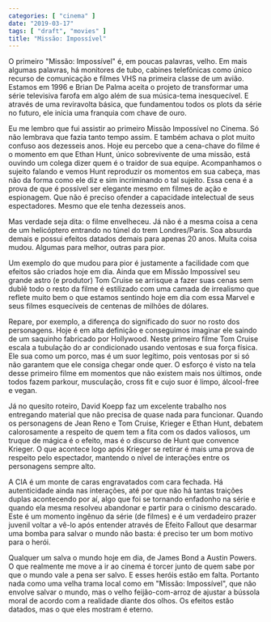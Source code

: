 ```yaml
---
categories: [ "cinema" ]
date: "2019-03-17"
tags: [ "draft", "movies" ]
title: "Missão: Impossível"
---
```

O primeiro "Missão: Impossível" é, em poucas palavras, velho. Em
mais algumas palavras, há monitores de tubo, cabines telefônicas
como único recurso de comunicação e filmes VHS na primeira classe
de um avião. Estamos em 1996 e Brian De Palma aceita o projeto de
transformar uma série televisiva farofa em algo além de sua música-tema
inesquecível. E através de uma reviravolta básica, que fundamentou
todos os plots da série no futuro, ele inicia uma franquia com chave
de ouro.

Eu me lembro que fui assistir ao primeiro Missão Impossível no
Cinema. Só não lembrava que fazia tanto tempo assim. E também
achava o plot muito confuso aos dezesseis anos. Hoje eu percebo que a
cena-chave do filme é o momento em que Ethan Hunt, único sobrevivente
de uma missão, está ouvindo um colega dizer quem é o traidor de sua
equipe. Acompanhamos o sujeito falando e vemos Hunt reproduzir os momentos
em sua cabeça, mas não da forma como ele diz e sim incriminando o tal
sujeito. Essa cena é a prova de que é possível ser elegante mesmo em
filmes de ação e espionagem. Que não é preciso ofender a capacidade
intelectual de seus espectadores. Mesmo que ele tenha dezesseis anos.

Mas verdade seja dita: o filme envelheceu. Já não é a mesma coisa a
cena de um helicóptero entrando no túnel do trem Londres/Paris. Soa
absurda demais e possui efeitos datados demais para apenas 20 anos. Muita
coisa mudou. Algumas para melhor, outras para pior.

Um exemplo do que mudou para pior é justamente a facilidade com que
efeitos são criados hoje em dia. Ainda que em Missão Impossível seu
grande astro (e produtor) Tom Cruise se arrisque a fazer suas cenas sem
dublê todo o resto da filme é estilizado com uma camada de irrealismo
que reflete muito bem o que estamos sentindo hoje em dia com essa Marvel
e seus filmes esquecíveis de centenas de milhões de dólares.

Repare, por exemplo, a diferença do significado do suor no rosto dos
personagens. Hoje é em alta definição e conseguimos imaginar ele
saindo de um saquinho fabricado por Hollywood. Neste primeiro filme
Tom Cruise escala a tubulação do ar condicionado usando ventosas e
sua força física. Ele sua como um porco, mas é um suor legítimo,
pois ventosas por si só não garantem que ele consiga chegar onde
quer. O esforço é visto na tela desse primeiro filme em momentos que
não existem mais nos últimos, onde todos fazem parkour, musculação,
cross fit e cujo suor é limpo, álcool-free e vegan.

Já no quesito roteiro, David Koepp faz um excelente trabalho nos
entregando material que não precisa de quase nada para funcionar. Quando
os personagens de Jean Reno e Tom Cruise, Krieger e Ethan Hunt, debatem
calorosamente a respeito de quem tem a fita com os dados valiosos, um
truque de mágica é o efeito, mas é o discurso de Hunt que convence
Krieger. O que acontece logo após Krieger se retirar é mais uma prova
de respeito pelo espectador, mantendo o nível de interações entre os
personagens sempre alto.

A CIA é um monte de caras engravatados com cara fechada. Há
autenticidade ainda nas interações, até por que não há tantas
traições duplas acontecendo por aí, algo que foi se tornando enfadonho
na série e quando ela mesma resolveu abandonar e partir para o cinismo
descarado. Este é um momento ingênuo da série (de filmes) e é um
verdadeiro prazer juvenil voltar a vê-lo após entender através de
Efeito Fallout que desarmar uma bomba para salvar o mundo não basta:
é preciso ter um bom motivo para o herói.

Qualquer um salva o mundo hoje em dia, de James Bond a Austin Powers. O
que realmente me move a ir ao cinema é torcer junto de quem sabe por que
o mundo vale a pena ser salvo. E esses heróis estão em falta. Portanto
nada como uma velha trama local como em "Missão: Impossível", que
não envolve salvar o mundo, mas o velho feijão-com-arroz de ajustar
a bússola moral de acordo com a realidade diante dos olhos. Os efeitos
estão datados, mas o que eles mostram é eterno.
